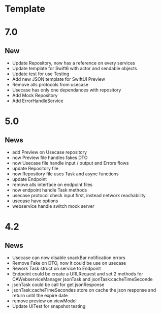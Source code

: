 # Template

# 7.0

## New

- Update Repository, now has a reference on every services
- Update template for Swift6 with actor and sendable objects
- Update test for use Testing
- Add new JSON template for SwiftUI Preview
- Remove alls protocols from usecase
- Usecase has only one dependances with repository
- Add Mock Repository
- Add ErrorHandleService

# 5.0

## News

- add Preview on Usecase repository
- now Preview file handles fakes DTO
- now Usecase file handle input / output and Errors flows
- update Repository file
- now Repository file uses Task and async functions
- update Endpoint
- remove alls interface on endpoint files
- now endpoint handle Task methods
- usecase protocol check input first, instead network reachability.
- usecase have options
- webservice handle switch mock server

# 4.2

## News

- Usecase can now disable snackBar notification errors
- Remove Fake on DTO, now it could be use on usecase
- Rework Task struct on service to Endpoint
- Endpoint could be create a URLRequest and set 2 methods for CAWebserviceManager jsonTask and jsonTask:cacheTimeSeconde
- jsonTask could be call for get jsonResponse
- jsonTask:cacheTimeSecondes store on cache the json response and return until the expire date
- remove preview on viewModel
- Update UITest for snapshot testing 
